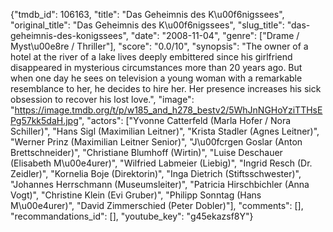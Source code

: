 {"tmdb_id": 106163, "title": "Das Geheimnis des K\u00f6nigssees", "original_title": "Das Geheimnis des K\u00f6nigssees", "slug_title": "das-geheimnis-des-konigssees", "date": "2008-11-04", "genre": ["Drame / Myst\u00e8re / Thriller"], "score": "0.0/10", "synopsis": "The owner of a hotel at the river of a lake lives deeply embittered since his girlfriend disappeared in mysterious circumstances more than 20 years ago. But when one day he sees on television a young woman with a remarkable resemblance to her, he decides to hire her. Her presence increases his sick obsession to recover his lost love.", "image": "https://image.tmdb.org/t/p/w185_and_h278_bestv2/5WhJnNGHoYziTTHsEPg57kk5daH.jpg", "actors": ["Yvonne Catterfeld (Marla Hofer / Nora Schiller)", "Hans Sigl (Maximilian Leitner)", "Krista Stadler (Agnes Leitner)", "Werner Prinz (Maximilian Leitner Senior)", "J\u00fcrgen Goslar (Anton Brettschneider)", "Christiane Blumhoff (Wirtin)", "Luise Deschauer (Elisabeth M\u00e4urer)", "Wilfried Labmeier (Liebig)", "Ingrid Resch (Dr. Zeidler)", "Kornelia Boje (Direktorin)", "Inga Dietrich (Stiftsschwester)", "Johannes Herrschmann (Museumsleiter)", "Patricia Hirschbichler (Anna Vogt)", "Christine Klein (Evi Gruber)", "Philipp Sonntag (Hans M\u00e4urer)", "David Zimmerschied (Peter Dobler)"], "comments": [], "recommandations_id": [], "youtube_key": "g45ekazsf8Y"}